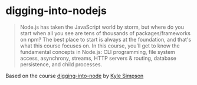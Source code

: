 # digging-into-nodejs

> Node.js has taken the JavaScript world by storm, but where do you start when all you see are tens of thousands of packages/frameworks on npm? The best place to start is always at the foundation, and that's what this course focuses on. In this course, you’ll get to know the fundamental concepts in Node.js: CLI programming, file system access, asynchrony, streams, HTTP servers &amp; routing, database persistence, and child processes.

Based on the course [digging-into-node](https://frontendmasters.com/courses/digging-into-node/) by [Kyle Simpson](https://frontendmasters.com/teachers/kyle-simpson/)
